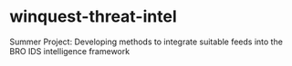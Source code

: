 # winquest-threat-intel
Summer Project: Developing methods to integrate suitable feeds into the BRO IDS intelligence framework
